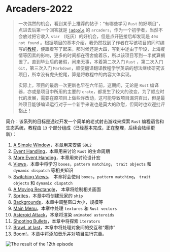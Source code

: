 # Arcaders-2022

> 一次偶然的机会，看到某乎上推荐的帖子：“有哪些学习 `Rust` 的好项目”，点进去后第一个回答就是 [`jadpole`](https://github.com/jadpole) 的 `arcaders`，作为一个初学者，当然不会放过把它收入 `star` （吃灰）的好机会，但是点开链接后却发现是 `404 not found` 。根据项目的基本介绍，我仍然找到了作者在写该项目的同时编写的[教程](https://github.com/jadpole/jadpole.github.io/tree/update-arcaders-1.13/_posts)，便跟着写了起来，那时候还是大四，写到中途由于毕设，上海疫情等因素的影响，更多的时间都在宿舍偷着乐，所以该项目写到一半就算搁置了。直到毕业后的暑假，闲来无事，本着第二次入门 `Rust` ，第二次入门 `Git`，第三次入门 `Markdown`，顺便翻译翻译教程学学英语的想法继续研究该项目，所幸没有虎头蛇尾，算是将教程中的内容大体实现。
>
> 实际上，项目的最后一次更新也早在六年前，这期间，无论是 `Rust` 编译器，亦或是项目中所用的主要的 `crate`，都发生了较大的改变，为了顺应时代的发展，需要在原项目上做些许改动，这可能导致项目漏洞百出，但是最终项目能够编译运行对于一个新手来说也是莫大的欣慰，但同时也欢迎批评指正！

简介：该系列的目标是通过开发一个简单的老式射击游戏来探索 `Rust` 编程语言和生态系统，教程由 `13` 个部分组成（已经基本完成，正在整理，后续会陆续更新）：

1. [A Simple Window](https://github.com/ninelie-daybreak/arcaders-2022/blob/main/tutorial/1.%20A%20Simple%20Window.md)，本章用来安装 `SDL2`
2. [Event Handling](https://github.com/ninelie-daybreak/arcaders-2022)，本章用来讨论 `Rust` 的生命周期
3. [More Event Handing](https://github.com/ninelie-daybreak/arcaders-2022)，本章用来讨论设计宏
4. [Views](https://github.com/ninelie-daybreak/arcaders-2022)，本章中将学习 `boxes`，`pattern matching`， `trait objects` 和 `dynamic dispatch` 等相关知识
5. [Switching Views](https://github.com/ninelie-daybreak/arcaders-2022)， 本章将会使用 `boxes`，`pattern matching`， `trait objects` 和 `dynamic dispatch`
6. [A Moving Rectangle](https://github.com/ninelie-daybreak/arcaders-2022)， 本章将绘制相关画面
7. [Sprites](https://github.com/ninelie-daybreak/arcaders-2022)，本章中将创建玩家的 `ship`
8. [Backgrounds](https://github.com/ninelie-daybreak/arcaders-2022)，本章中调整窗口大小，规模等
9. [Main Menu](https://github.com/ninelie-daybreak/arcaders-2022)，本章中处理 `textures` 和 `Rust vectors`
10. [Asteroid Attack](https://github.com/ninelie-daybreak/arcaders-2022)，本章将渲染 `animated asteroids`
11. [Shooting Bullets](https://github.com/ninelie-daybreak/arcaders-2022)，本章中将探索 `iterators`
12. [Brawl, at last](https://github.com/ninelie-daybreak/arcaders-2022)，本章中将处理对象间的交互和“爆炸”
13. [Boom!](https://github.com/ninelie-daybreak/arcaders-2022)，本章中将添加音乐并对项目进行完善。

![The result of the 12th episode](https://github.com/jadpole/jadpole.github.io/blob/update-arcaders-1.13/images/arcade-20.png)